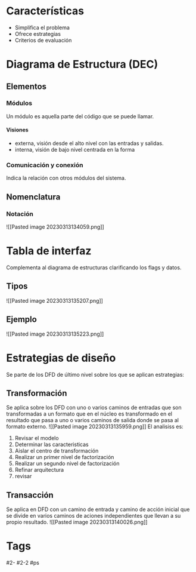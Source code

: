 # Características
- Simplifica el problema
- Ofrece estrategias
- Criterios de evaluación
# Diagrama de Estructura (DEC)
## Elementos
### Módulos
Un módulo es aquella parte del código que se puede llamar.
#### Visiones
- externa, visión desde el alto nivel con las entradas y salidas.
- interna, visión de bajo nivel centrada en la forma
### Comunicación y conexión
Indica la relación con otros módulos del sistema.
## Nomenclatura
### Notación
![[Pasted image 20230313134059.png]]
# Tabla de interfaz
Complementa al diagrama de estructuras clarificando los flags y datos.
## Tipos
![[Pasted image 20230313135207.png]]
## Ejemplo
![[Pasted image 20230313135223.png]]
# Estrategias de diseño
Se parte de los DFD de último nivel sobre los que se aplican estrategias:
## Transformación
Se aplica sobre los DFD con uno o varios caminos de entradas que son transformadas a un formato que en el núcleo es transformado en el resultado que pasa a uno o varios caminos de salida donde se pasa al formato externo.
![[Pasted image 20230313135959.png]]
El analisiss es:
1. Revisar el modelo
2. Determinar las caracteristicas
3. Aislar el centro de transformación
4. Realizar un primer nivel de factorización
5. Realizar un segundo nivel de factorización
6. Refinar arquitectura
7. revisar
## Transacción
Se aplica en DFD con un camino de entrada y camino de acción inicial que se divide en varios caminos de aciones independientes que llevan a su propio resultado.
![[Pasted image 20230313140026.png]]
# Tags
#2- 
#2-2 
#ps
